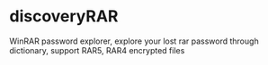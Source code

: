 # discoveryRAR
WinRAR password explorer, explore your lost rar password through dictionary, support RAR5, RAR4 encrypted files
